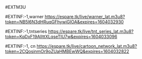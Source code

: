 #EXTM3U


#EXTINF:-1,warner
https://espare.tk/live/warner_lat.m3u8?token=NB5l6N3dHRuqGFhywiGIOA&expires=1604032930



#EXTINF:-1,tntseries
https://espare.tk/live/tnt_series_lat.m3u8?token=KqDxF19AlIttXLqseTIU7w&expires=1604033096

#EXTINF:-1, cn
https://espare.tk/live/cartoon_network_lat.m3u8?token=2CQosinmOr9oZUaHMBEwWQ&expires=1604032822

